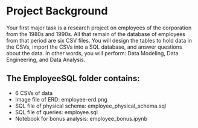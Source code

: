 # Project Background
Your first major task is a research project on employees of the corporation from the 1980s and 1990s. All that remain of the database of employees from that period are six CSV files. You will design the tables to hold data in the CSVs, import the CSVs into a SQL database, and answer questions about the data. In other words, you will perform: Data Modeling, Data Engineering, and Data Analysis.

## The EmployeeSQL folder contains:
* 6 CSVs of data
* Image file of ERD: employee-erd.png
* SQL file of physical schema: employee_physical_schema.sql 
* SQL file of queries: employee.sql 
* Notebook for bonus analysis: employee_bonus.ipynb 
